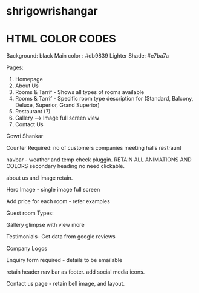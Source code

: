 # shrigowrishangar


# HTML COLOR CODES

Background: black
Main color : #db9839
Lighter Shade: #e7ba7a






Pages:
1. Homepage
2. About Us
3. Rooms & Tarrif - Shows all types of rooms available
4. Rooms & Tarrif - Specific room type description for (Standard, Balcony, Deluxe, Superior, Grand Superior)
5. Restaurant (?)
6. Gallery --> Image full screen view
7. Contact Us



Gowri Shankar

Counter Required: 
no of customers
companies
meeting halls
restraunt

navbar - weather and temp check pluggin. RETAIN ALL ANIMATIONS AND COLORS
secondary heading no need clickable.

about us and image retain.

Hero Image - single image full screen

Add price for each room - refer examples


Guest room Types:


Gallery glimpse with view more



Testimonials- Get data from google reviews


Company Logos 

Enquiry form required - details to be emailable


retain header nav bar as footer. add social media icons.


Contact us page - retain bell image, and layout.


